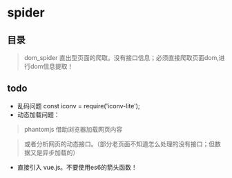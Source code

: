 # spider


## 目录
> dom_spider 直出型页面的爬取。没有接口信息；必须直接爬取页面dom,进行dom信息提取！

## todo
- 乱码问题 const iconv = require('iconv-lite');
- 动态加载问题：
> phantomjs 借助浏览器加载网页内容

> 或者分析网页的动态接口。（部分老页面不知道怎么处理的没有接口；但数据又是异步加载的）


- 直接引入 vue.js。不要使用es6的箭头函数！